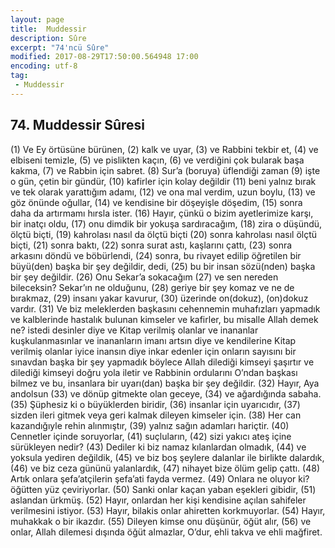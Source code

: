 ```yaml
---
layout: page
title:  Muddessir
description: Sûre
excerpt: "74'ncü Sûre"
modified: 2017-08-29T17:50:00.564948 17:00
encoding: utf-8
tag: 
 - Muddessir
---
```


## 74. Muddessir Sûresi

(1) Ve Ey örtüsüne bürünen,
(2) kalk ve uyar,
(3) ve Rabbini tekbir et,
(4) ve elbiseni temizle,
(5) ve pislikten kaçın,
(6) ve verdiğini çok bularak başa kakma,
(7) ve Rabbin için sabret.
(8) Sur’a (boruya) üflendiği zaman
(9) işte o gün, çetin bir gündür,
(10) kafirler için kolay değildir
(11) beni yalnız bırak ve tek olarak yarattığım adamı, 
(12) ve ona mal verdim, uzun boylu,
(13) ve göz önünde oğullar,
(14) ve kendisine bir döşeyişle döşedim,
(15) sonra daha da artırmamı hırsla ister.
(16) Hayır, çünkü o bizim ayetlerimize karşı, bir inatçı oldu,
(17) onu dimdik bir yokuşa sardıracağım,
(18) zira o düşündü, ölçtü biçti,
(19) kahrolası nasıl da ölçtü biçti
(20) sonra kahrolası nasıl ölçtü biçti,
(21) sonra baktı,
(22) sonra surat astı, kaşlarını çattı,
(23) sonra arkasını döndü ve böbürlendi,
(24) sonra, bu rivayet edilip öğretilen bir büyü(den) başka bir şey değildir, dedi, 
(25) bu bir insan sözü(nden) başka bir şey değildir.
(26) Onu Sekar’a sokacağım
(27) ve sen nereden bileceksin? Sekar’ın ne olduğunu,
(28) geriye bir şey komaz ve ne de bırakmaz,
(29) insanı yakar kavurur,
(30) üzerinde  on(dokuz), (on)dokuz vardır.
(31) Ve biz meleklerden başkasını cehennemin muhafızları yapmadık ve kalblerinde hastalık bulunan kimseler ve kafirler, bu misalle Allah demek ne? istedi desinler diye ve Kitap verilmiş olanlar ve inananlar kuşkulanmasınlar ve inananların imanı artsın diye ve kendilerine Kitap verilmiş olanlar iyice inansın diye inkar edenler için onların sayısını bir sınavdan başka bir şey yapmadık böylece Allah dilediği kimseyi şaşırtır ve dilediği kimseyi doğru yola iletir ve Rabbinin ordularını O’ndan başkası bilmez ve bu, insanlara bir uyarı(dan) başka bir şey değildir.
(32) Hayır, Aya andolsun 
(33) ve dönüp gitmekte olan geceye,
(34) ve ağardığında sabaha.
(35) Şüphesiz ki o büyüklerden biridir,
(36) insanlar için uyarıcıdır,
(37) sizden ileri gitmek veya geri kalmak dileyen kimseler için.
(38) Her can kazandığıyle rehin alınmıştır,
(39) yalnız sağın adamları hariçtir.
(40) Cennetler içinde soruyorlar,
(41) suçluların,
(42) sizi yakıcı ateş içine sürükleyen nedir?
(43) Dediler ki biz namaz kılanlardan olmadık,
(44) ve yoksula yediren değildik,
(45) ve biz boş şeylere dalanlar ile birlikte dalardık,
(46) ve biz ceza gününü yalanlardık,
(47) nihayet bize ölüm gelip çattı.
(48) Artık onlara şefa’atçilerin şefa’ati fayda vermez.
(49) Onlara ne oluyor ki? öğütten yüz çeviriyorlar.
(50) Sanki onlar kaçan yaban eşekleri gibidir,
(51) aslandan ürkmüş.
(52) Hayır, onlardan her kişi kendisine açılan sahifeler verilmesini istiyor.
(53) Hayır, bilakis onlar ahiretten korkmuyorlar.
(54) Hayır, muhakkak o bir ikazdır.
(55) Dileyen kimse onu düşünür, öğüt alır,
(56) ve onlar, Allah dilemesi dışında öğüt almazlar, O’dur, ehli takva ve ehli mağfiret.
